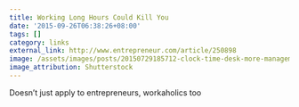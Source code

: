 ```yaml
---
title: Working Long Hours Could Kill You
date: '2015-09-26T06:38:26+08:00'
tags: []
category: links
external_link: http://www.entrepreneur.com/article/250898
image: /assets/images/posts/20150729185712-clock-time-desk-more-management.jpeg
image_attribution: Shutterstock
---
```


Doesn’t just apply to entrepreneurs, workaholics too
 